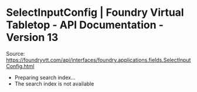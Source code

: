 # SelectInputConfig | Foundry Virtual Tabletop - API Documentation - Version 13

Source: https://foundryvtt.com/api/interfaces/foundry.applications.fields.SelectInputConfig.html

- Preparing search index...
- The search index is not available

